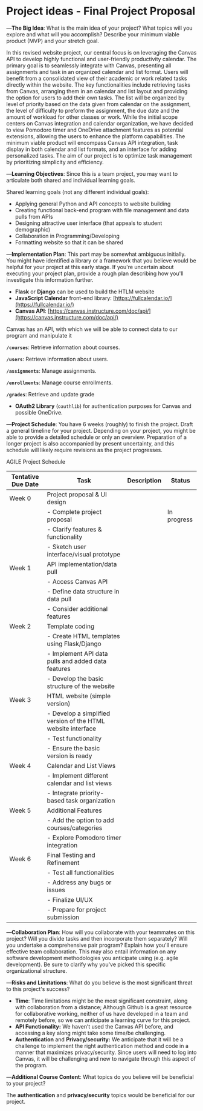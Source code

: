 # Project ideas - Final Project Proposal


—**The Big Idea**: What is the main idea of your project? What topics will you explore and what will you accomplish? Describe your minimum viable product (MVP) and your stretch goal.

In this revised website project, our central focus is on leveraging the Canvas API to develop highly functional and user-friendly productivity calendar. The primary goal is to seamlessly integrate with Canvas, presenting all assignments and task in an organized calendar and list format. Users will benefit from a consolidated view of their academic or work related tasks directly within the website. The key functionalities include retrieving tasks from Canvas, arranging them in an calendar and list layout and providing the option for users to add their own tasks. The list will be organized by level of priority based on the data given from calendar on the assignment, the level of difficulty to preform the assignment, the due date and the amount of workload for other classes or work. While the initial scope centers on Canvas integration and calendar organization, we have decided to view Pomodoro timer and OneDrive attachment features as potential extensions, allowing the users to enhance the platform capabilities. The minimum viable product will encompass Canvas API integration, task display in both calendar and list formats, and an interface for adding personalized tasks. The aim of our project is to optimize task management by prioritizing simplicity and efficiency. 

—**Learning Objectives**: Since this is a team project, you may want to articulate both shared and individual learning goals.

Shared learning goals (not any different individual goals):

- Applying general Python and API concepts to website building
- Creating functional back-end program with file management and data pulls from APIs
- Designing attractive user interface (that appeals to student demographic)
- Collaboration in Programming/Developing
- Formatting website so that it can be shared

—**Implementation Plan**: This part may be somewhat ambiguous initially. You might have identified a library or a framework that you believe would be helpful for your project at this early stage. If you're uncertain about executing your project plan, provide a rough plan describing how you'll investigate this information further.

- **Flask** or **Django** can be used to build the HTLM website
- **JavaScript Calendar** front-end library: [https://fullcalendar.io/](https://fullcalendar.io/)
- **Canvas API**: [https://canvas.instructure.com/doc/api/](https://canvas.instructure.com/doc/api/)

Canvas has an API, with which we will be able to connect data to our program and manipulate it

**`/courses`**: Retrieve information about courses.

**`/users`**: Retrieve information about users.

**`/assignments`**: Manage assignments.

**`/enrollments`**: Manage course enrollments.

**`/grades`**: Retrieve and update grade

- **OAuth2 Library** (`oauthlib`) for authentication purposes for Canvas and possible OneDrive.

—**Project Schedule**: You have 6 weeks (roughly) to finish the project. Draft a general timeline for your project. Depending on your project, you might be able to provide a detailed schedule or only an overview. Preparation of a longer project is also accompanied by present uncertainty, and this schedule will likely require revisions as the project progresses.

AGILE Project Schedule

| Tentative Due Date | Task | Description | Status |
| --- | --- | --- | --- |
| Week 0 | Project proposal & UI design |  |  |
|  | - Complete project proposal |  | In progress |
|  | - Clarify features & functionality |  |  |
|  | - Sketch user interface/visual prototype |  |  |
| Week 1 | API implementation/data pull |  |  |
|  | - Access Canvas API |  |  |
|  | - Define data structure in data pull |  |  |
|  | - Consider additional features |  |  |
| Week 2 | Template coding |  |  |
|  | - Create HTML templates using Flask/Django |  |  |
|  | - Implement API data pulls and added data features |  |  |
|  | - Develop the basic structure of the website |  |  |
| Week 3 | HTML website (simple version) |  |  |
|  | - Develop a simplified version of the HTML website interface |  |  |
|  | - Test functionality |  |  |
|  | - Ensure the basic version is ready |  |  |
| Week 4 | Calendar and List Views |  |  |
|  | - Implement different calendar and list views |  |  |
|  | - Integrate priority-based task organization |  |  |
| Week 5 | Additional Features |  |  |
|  | - Add the option to add courses/categories |  |  |
|  | - Explore Pomodoro timer integration |  |  |
| Week 6 | Final Testing and Refinement |  |  |
|  | - Test all functionalities |  |  |
|  | - Address any bugs or issues |  |  |
|  | - Finalize UI/UX |  |  |
|  | - Prepare for project submission |  |  |

—**Collaboration Plan**: How will you collaborate with your teammates on this project? Will you divide tasks and then incorporate them separately? Will you undertake a comprehensive pair program? Explain how you'll ensure effective team collaboration. This may also entail information on any software development methodologies you anticipate using (e.g. agile development). Be sure to clarify why you've picked this specific organizational structure.

—**Risks and Limitations**: What do you believe is the most significant threat to this project's success?

- **Time**: Time limitations might be the most significant constraint, along with collaboration from a distance; Although Github is a great resource for collaborative working, neither of us have developed in a team and remotely before, so we can anticipate a learning curve for this project.
- **API Functionality:**  We haven’t used the Canvas API before, and accessing a key along might take some time/be challenging.
- ****************************************Authentication****************************************  and ******Privacy/security:******  We anticipate that it will be a challenge to implement the right authentication method and code in a manner that maximizes privacy/security. Since users will need to log into Canvas, it will be challenging and new to navigate through this aspect of the program.

—**Additional Course Content**: What topics do you believe will be beneficial to your project?

The **authentication** and **privacy/security** topics would be beneficial for our project.